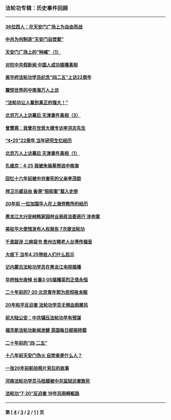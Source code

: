 ### 法轮功专辑：历史事件回顾
---
#### [36位西人：在天安门广场上为自由而战](../../pages/nf5793/n13390029.md?12130430) 
#### [中共为何制造“天安门自焚案”](../../pages/nf5793/n13183270.md?12130430) 
#### [天安门广场上的“呐喊”（1）](../../pages/nf5793/n13105277.md?12130430) 
#### [对抗中共假新闻 中国人成功插播真相](../../pages/nf5793/n12910618.md?12130430) 
#### [美华府法轮功学员纪念“四二五”上访22周年](../../pages/nf5793/n12904445.md?12130430) 
#### [震惊世界的中南海万人上访](../../pages/nf5793/n12903976.md?12130430) 
#### [“法轮功让人看到真正的强大！”](../../pages/nf5793/n12903195.md?12130430) 
#### [北京万人上访幕后 天津事件真相（3）](../../pages/nf5793/n12902807.md?12130430) 
#### [曾慧燕：我曾在世贸大楼专访李洪志先生](../../pages/nf5793/n12898729.md?12130430) 
#### [“4•25”22周年 当年研究生忆经历](../../pages/nf5793/n12894152.md?12130430) 
#### [北京万人上访幕后 天津事件真相（1）](../../pages/nf5793/n12885174.md?12130430) 
#### [孔维京：4·25 我被朱镕基带进中南海](../../pages/nf5793/n12864987.md?12130430) 
#### [回忆十六年前被中共害死的父亲李茂勋](../../pages/nf5793/n12880270.md?12130430) 
#### [捍卫示威自由 香港“阻街案”载入史册](../../pages/nf5793/n12811245.md?12130430) 
#### [20年前 一位加国华人在上海劳教所的经历](../../pages/nf5793/n12707932.md?12130430) 
#### [黑龙江大兴安岭韩家园林业局政法委恶行 涉命案](../../pages/nf5793/n12622815.md?12130430) 
#### [美驻华大使馆发布人权报告 7次提法轮功](../../pages/nf5793/n12520541.md?12130430) 
#### [千里跋涉 三麻袋书 贵州古稀老人台湾传福音](../../pages/nf5793/n12198750.md?12130430) 
#### [大疫下 当年4.25带给人们什么启示](../../pages/nf5793/n12058565.md?12130430) 
#### [记内蒙古法轮功学员在黑龙江电视插播](../../pages/nf5793/n11699194.md?12130430) 
#### [华府烛光夜悼 长春3·05插播英烈正信永恒](../../pages/nf5793/n11397432.md?12130430) 
#### [二十年前的7·20 北京青年郭为民彻夜未眠](../../pages/nf5793/n11354195.md?12130430) 
#### [20年和平反迫害 法轮功学员无惧血雨腥风](../../pages/nf5793/n11348279.md?12130430) 
#### [前大陆公安：中共镇压法轮功早有预谋](../../pages/nf5793/n11352168.md?12130430) 
#### [福克斯法轮功新闻发酵  英国每日邮报转载](../../pages/nf5793/n11285952.md?12130430) 
#### [二十年前的“四·二五”](../../pages/nf5793/n11207639.md?12130430) 
#### [十八年前天安门伪火 自焚者是什么人？](../../pages/nf5793/n10996556.md?12130430) 
#### [一张20年前航拍照片背后的故事](../../pages/nf5793/n10693797.md?12130430) 
#### [河南法轮功学员马桂娥被中共监狱迫害致死](../../pages/nf5793/n10684974.md?12130430) 
#### [法轮功“7‧20”反迫害 19年风雨崎岖路](../../pages/nf5793/n10570834.md?12130430) 

---
#### 第 [ [4](./4.md?12130430) / [3](./3.md?12130430) / [2](./2.md?12130430) / [1](./1.md?12130430) ] 页
